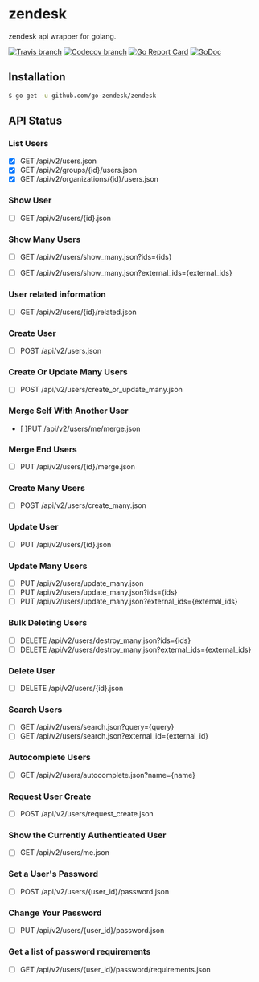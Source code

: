 # zendesk

zendesk api wrapper for golang.

[![Travis branch](https://img.shields.io/travis/go-zendesk/zendesk/master.svg)](https://travis-ci.org/go-zendesk/zendesk)
[![Codecov branch](https://img.shields.io/codecov/c/github/go-zendesk/zendesk/master.svg)](https://codecov.io/gh/go-zendesk/zendesk)
[![Go Report Card](https://goreportcard.com/badge/github.com/go-zendesk/zendesk)](https://goreportcard.com/report/github.com/go-zendesk/zendesk)
[![GoDoc](https://godoc.org/github.com/go-zendesk/zendesk?status.svg)](https://godoc.org/github.com/go-zendesk/zendesk)

## Installation

```bash
$ go get -u github.com/go-zendesk/zendesk
```

## API Status

### List Users
- [x] GET /api/v2/users.json
- [x] GET /api/v2/groups/{id}/users.json
- [x] GET /api/v2/organizations/{id}/users.json

### Show User
- [ ] GET /api/v2/users/{id}.json

### Show Many Users
- [ ] GET /api/v2/users/show_many.json?ids={ids}

- [ ] GET /api/v2/users/show_many.json?external_ids={external_ids}

### User related information
- [ ] GET /api/v2/users/{id}/related.json

### Create User
- [ ] POST /api/v2/users.json

### Create Or Update Many Users
- [ ] POST /api/v2/users/create_or_update_many.json

### Merge Self With Another User
- [ ]PUT /api/v2/users/me/merge.json

### Merge End Users
- [ ] PUT /api/v2/users/{id}/merge.json

### Create Many Users
- [ ] POST /api/v2/users/create_many.json

### Update User
- [ ] PUT /api/v2/users/{id}.json

### Update Many Users
- [ ] PUT /api/v2/users/update_many.json
- [ ] PUT /api/v2/users/update_many.json?ids={ids}
- [ ] PUT /api/v2/users/update_many.json?external_ids={external_ids}

### Bulk Deleting Users
- [ ] DELETE /api/v2/users/destroy_many.json?ids={ids}
- [ ] DELETE /api/v2/users/destroy_many.json?external_ids={external_ids}

### Delete User
- [ ] DELETE /api/v2/users/{id}.json

### Search Users
- [ ] GET /api/v2/users/search.json?query={query}
- [ ] GET /api/v2/users/search.json?external_id={external_id}

### Autocomplete Users
- [ ] GET /api/v2/users/autocomplete.json?name={name}

### Request User Create
- [ ] POST /api/v2/users/request_create.json

### Show the Currently Authenticated User
- [ ] GET /api/v2/users/me.json

### Set a User's Password
- [ ] POST /api/v2/users/{user_id}/password.json

### Change Your Password
- [ ] PUT /api/v2/users/{user_id}/password.json

### Get a list of password requirements
- [ ] GET /api/v2/users/{user_id}/password/requirements.json